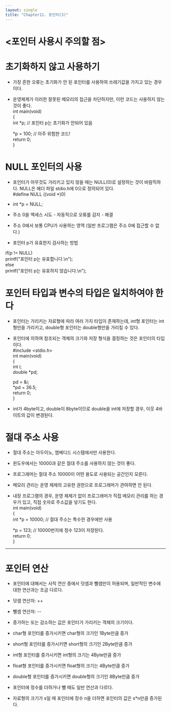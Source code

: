 ```yaml
---
layout: single
title: "Chapter11. 포인터(3)"
---
```


# <포인터 사용시 주의할 점>

# 초기화하지 않고 사용하기

- 가장 흔한 오류는 초기화가 안 된 포인터를 사용하여 쓰레기값을 가지고 있는 경우이다.   
- 운영체제가 이러한 잘못된 메모리의 접근을 차단하지만, 이런 코드는 사용하지 않는 것이 좋다.   
int main(void)   
{   
  int *p;  // 포인터 p는 초기화가 안되어 있음   
  
  *p = 100;  // 아주 위험한 코드!   
  return 0;   
}   

# NULL 포인터의 사용

- 포인터가 아무것도 가리키고 있지 않을 때는 NULL(0)로 설정하는 것이 바람직하다. NULL은 헤더 파일 stdio.h에 0으로 정의되어 있다.   
#define NULL ((void *)0)   
- int *p = NULL;   
- 주소 0을 액세스 시도 - 자동적으로 오류를 감지 - 해결   
- 주소 0에서 보통 CPU가 사용하는 영역 (일반 프로그램은 주소 0에 접근할 수 없다.)   

- 포인터 p가 유효한지 검사하는 방법

if(p != NULL)   
    printf("포인터 p는 유효합니다.\n");   
else   
    printf("포인터 p는 유효하지 않습니다.\n");   

# 포인터 타입과 변수의 타입은 일치하여야 한다

- 포인터는 가리키는 자료형에 따라 여러 가지 타입이 존재하는데, int형 포인터는 int형만을 가리키고, double형 포인터는 double형만을 가리킬 수 있다.   
- 포인터에 의하여 참조되는 객체의 크기와 저장 형식을 결정하는 것은 포인터의 타입이다.   
#include <stdio.h>   
int main(void)   
{   
	int i;   
  double *pd;   
  
	pd = &i;   
  *pd = 36.5;   
  return 0;   
}   
- int가 4byte이고, double이 8byte이므로 double을 int에 저장할 경우, 이웃 4바이트의 값이 변경된다.   

# 절대 주소 사용

- 절대 주소는 아두이노, 엠베디드 시스템에서만 사용한다.   
- 윈도우에서는 10000과 같은 절대 주소를 사용하지 않는 것이 좋다.   
- 프로그래머는 절대 주소 10000이 어떤 용도로 사용되는 공간인지 모른다.   
- 메모리 관리는 운영 체제의 고유한 권한으로 프로그래머가 관여하면 안 된다.   
- 내장 프로그램의 경우, 운영 체제가 없이 프로그래머가 직접 메모리 관리를 하는 경우가 있고, 직접 숫자로 주소값을 넣기도 한다.   
int main(void)   
{   
    int *p = 10000;  // 절대 주소는 특수한 경우에만 사용   
    
    *p = 123;  // 10000번지에 정수 123이 저장된다.   
    return 0;   
 }   
 
 ---------------------------------------------------------------------------------------------------------   
 
 # 포인터 연산
 
 - 포인터에 대해서는 사칙 연산 중에서 덧셈과 뺄셈만이 허용되며, 일반적인 변수에 대한 연산과는 조금 다르다.   
 - 덧셈 연산자: ++   
 - 뺄셈 연산자: --   
 - 증가하는 또는 감소하는 값은 포인터가 가리키는 객체의 크기이다.   
 - char형 포인터를 증가시키면 char형의 크기인 1Byte만큼 증가   
 - short형 포인터를 증가시키면 short형의 크기인 2Byte만큼 증가   
 - int형 포인터를 증가시키면 int형의 크기는 4Byte만큼 증가   
 - float형 포인터를 증가시키면 float형의 크기는 4Byte만큼 증가   
 - double형 포인터를 증가시키면 double형의 크기인 8Byte만큼 증가   
 
 - 포인터에 정수를 더하거나 뺄 때도 일반 연산과 다르다.   
 - 자료형의 크기가 s일 때 포인터에 정수 n을 더하면 포인터의 값은 s*n만큼 증가된다.   

